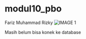 # modul10_pbo
Fariz Muhammad Rizky
![IMAGE 1](https://i.imgbox.com/YpkXda5I.png)

Masih belum bisa konek ke database
